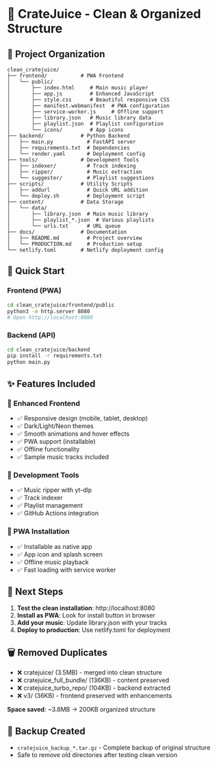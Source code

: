 # 🎵 CrateJuice - Clean & Organized Structure

## 📁 Project Organization

```
clean_cratejuice/
├── frontend/           # PWA Frontend
│   └── public/
│       ├── index.html     # Main music player
│       ├── app.js         # Enhanced JavaScript
│       ├── style.css      # Beautiful responsive CSS
│       ├── manifest.webmanifest  # PWA configuration
│       ├── service-worker.js     # Offline support
│       ├── library.json   # Music library data
│       ├── playlist.json  # Playlist configuration
│       └── icons/         # App icons
├── backend/            # Python Backend
│   ├── main.py           # FastAPI server
│   ├── requirements.txt  # Dependencies
│   └── render.yaml       # Deployment config
├── tools/              # Development Tools
│   ├── indexer/          # Track indexing
│   ├── ripper/           # Music extraction
│   └── suggester/        # Playlist suggestions
├── scripts/            # Utility Scripts
│   ├── addurl            # Quick URL addition
│   └── deploy.sh         # Deployment script
├── content/            # Data Storage
│   └── data/
│       ├── library.json  # Main music library
│       ├── playlist_*.json  # Various playlists
│       └── urls.txt      # URL queue
├── docs/               # Documentation
│   ├── README.md         # Project overview
│   └── PRODUCTION.md     # Production setup
└── netlify.toml        # Netlify deployment config
```

## 🚀 Quick Start

### Frontend (PWA)
```bash
cd clean_cratejuice/frontend/public
python3 -m http.server 8080
# Open http://localhost:8080
```

### Backend (API)
```bash
cd clean_cratejuice/backend
pip install -r requirements.txt
python main.py
```

## ✨ Features Included

### 🎨 Enhanced Frontend
- ✅ Responsive design (mobile, tablet, desktop)
- ✅ Dark/Light/Neon themes
- ✅ Smooth animations and hover effects
- ✅ PWA support (installable)
- ✅ Offline functionality
- ✅ Sample music tracks included

### 🔧 Development Tools
- ✅ Music ripper with yt-dlp
- ✅ Track indexer
- ✅ Playlist management
- ✅ GitHub Actions integration

### 📱 PWA Installation
- ✅ Installable as native app
- ✅ App icon and splash screen
- ✅ Offline music playback
- ✅ Fast loading with service worker

## 🎯 Next Steps

1. **Test the clean installation**: http://localhost:8080
2. **Install as PWA**: Look for install button in browser
3. **Add your music**: Update library.json with your tracks
4. **Deploy to production**: Use netlify.toml for deployment

## 🗑️ Removed Duplicates

- ❌ cratejuice/ (3.5MB) - merged into clean structure
- ❌ cratejuice_full_bundle/ (136KB) - content preserved
- ❌ cratejuice_turbo_repo/ (104KB) - backend extracted
- ❌ v3/ (36KB) - frontend preserved with enhancements

**Space saved**: ~3.8MB → 200KB organized structure

## 🔄 Backup Created

- `cratejuice_backup_*.tar.gz` - Complete backup of original structure
- Safe to remove old directories after testing clean version